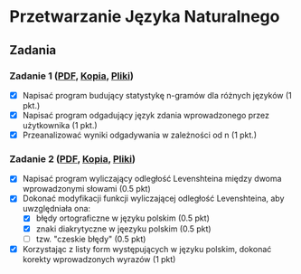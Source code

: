 # Przetwarzanie Języka Naturalnego

## Zadania
### Zadanie 1 ([PDF](http://home.agh.edu.pl/~wojtek/pjn2015/lab1.pdf), [Kopia](https://github.com/mkierc/pjn/blob/master/resources/lab1/lab1.pdf), [Pliki](http://home.agh.edu.pl/~wojtek/pjn2015/lab1.tar.gz))
- [x] Napisać program budujący statystykę n-gramów dla różnych języków (1 pkt.)
- [x] Napisać program odgadujący język zdania wprowadzonego przez użytkownika (1 pkt.)
- [x] Przeanalizować wyniki odgadywania w zależności od n (1 pkt.)

### Zadanie 2 ([PDF](http://home.agh.edu.pl/~wojtek/pjn2015/lab2.pdf), [Kopia](https://github.com/mkierc/pjn/blob/master/resources/lab2/lab2.pdf), [Pliki](http://home.agh.edu.pl/~wojtek/pjn2015/lab2.tar.gz))
- [x] Napisać program wyliczający odległość Levenshteina między dwoma wprowadzonymi słowami (0.5 pkt)
- [x] Dokonać modyfikacji funkcji wyliczającej odległość Levenshteina, aby uwzględniała ona:
  - [x] błędy ortograficzne w języku polskim (0.5 pkt)
  - [x] znaki diakrytyczne w jęezyku polskim (0.5 pkt)
  - [ ] tzw. "czeskie błędy" (0.5 pkt)
- [x] Korzystając z listy form występujących w języku polskim, dokonać korekty wprowadzonych wyrazów (1 pkt)

